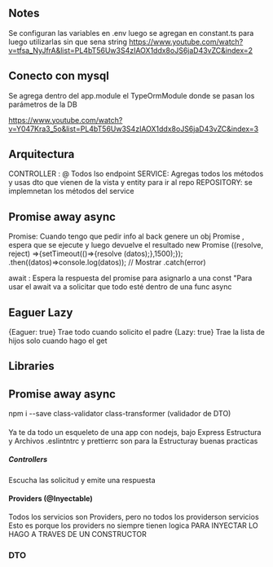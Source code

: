 ## Notes

Se configuran las variables en .env luego se agregan en constant.ts para luego utilizarlas sin que sena string
https://www.youtube.com/watch?v=tfsa_NyJfrA&list=PL4bT56Uw3S4zIAOX1ddx8oJS6jaD43vZC&index=2
## Conecto con mysql
Se agrega dentro del app.module el TypeOrmModule donde se pasan los parámetros de la DB

https://www.youtube.com/watch?v=Y047Kra3_5o&list=PL4bT56Uw3S4zIAOX1ddx8oJS6jaD43vZC&index=3

## Arquitectura

CONTROLLER : @ Todos lso endpoint
SERVICE: Agregas todos los métodos y usas dto que vienen de la vista y entity para ir al repo
REPOSITORY: se implemnetan los métodos del service 



## Promise  away async
Promise: Cuando tengo que pedir info al back genere un obj Promise , espera que se ejecute y luego devuelve el resultado
new Promise ((resolve, reject) =>{setTimeout(()=>{resolve (datos);},1500);});
.then((datos)=>console.log(datos)); // Mostrar
.catch(error)

await : Espera la respuesta del promise para asignarlo a una const
"Para usar el await va a solicitar que todo esté dentro de una func async

## Eaguer Lazy
{Eaguer: true}   Trae todo cuando solicito el padre
{Lazy: true} Trae la lista de hijos solo cuando hago el get

## Libraries
## Promise  away async

npm i --save class-validator class-transformer        (validador de DTO)

####
Ya te da todo un esqueleto de una app con nodejs, bajo Express
Estructura y Archivos
.eslintntrc y prettierrc son para la Estructuray buenas practicas 
##### Controllers
Escucha las solicitud y emite una respuesta

#### Providers (@Inyectable)
Todos los servicios son Providers, pero no todos los providerson servicios
Esto es porque los providers no siempre tienen logica
PARA INYECTAR LO HAGO A TRAVES DE UN CONSTRUCTOR

### DTO
